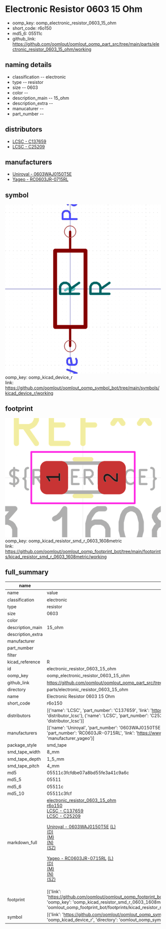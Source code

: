 # Electronic Resistor 0603 15 Ohm

  
* oomp_key: oomp_electronic_resistor_0603_15_ohm 
* short_code: r6o150
* md5_6: 05511c  
* github_link: https://github.com/oomlout/oomlout_oomp_part_src/tree/main/parts/electronic_resistor_0603_15_ohm/working  
## naming details
* classification -- electronic
* type -- resistor
* size -- 0603
* color -- 
* description_main -- 15_ohm
* description_extra -- 
* manucaturer -- 
* part_number -- 

## distributors
* [LCSC - C137659](https://lcsc.com/product-detail/C137659.html)  
* [LCSC - C25209](https://lcsc.com/product-detail/C25209.html)  

## manufacturers
* [Uniroyal - 0603WAJ0150T5E]()  
* [Yageo - RC0603JR-0715RL](https://www.yageo.com/en/Chart/Download/pdf/RC0603JR-0715RL)  

## symbol

![](symbol/0/working/working_600.png)  
oomp_key: oomp_kicad_device_r  
link: https://github.com/oomlout/oomlout_oomp_symbol_bot/tree/main/symbols/kicad_device_r/working  

## footprint

![](footprint/0/working/working_600.png)  
oomp_key: oomp_kicad_resistor_smd_r_0603_1608metric  
link: https://github.com/oomlout/oomlout_oomp_footprint_bot/tree/main/footprints/kicad_resistor_smd_r_0603_1608metric/working  

## full_summary
| name | value | 
| --- | --- | 
| name | value | 
| classification | electronic | 
| type | resistor | 
| size | 0603 | 
| color |  | 
| description_main | 15_ohm | 
| description_extra |  | 
| manufacturer |  | 
| part_number |  | 
| filter |  | 
| kicad_reference | R | 
| id | electronic_resistor_0603_15_ohm | 
| oomp_key | oomp_electronic_resistor_0603_15_ohm | 
| github_link | https://github.com/oomlout/oomlout_oomp_part_src/tree/main/parts/electronic_resistor_0603_15_ohm/working | 
| directory | parts/electronic_resistor_0603_15_ohm | 
| name | Electronic Resistor 0603 15 Ohm | 
| short_code | r6o150 | 
| distributors | [{'name': 'LCSC', 'part_number': 'C137659', 'link': 'https://lcsc.com/product-detail/C137659.html', 'id': 'distributor_lcsc'}, {'name': 'LCSC', 'part_number': 'C25209', 'link': 'https://lcsc.com/product-detail/C25209.html', 'id': 'distributor_lcsc'}] | 
| manufacturers | [{'name': 'Uniroyal', 'part_number': '0603WAJ0150T5E', 'link': '', 'id': 'manufacturer_uniroyal'}, {'name': 'Yageo', 'part_number': 'RC0603JR-0715RL', 'link': 'https://www.yageo.com/en/Chart/Download/pdf/RC0603JR-0715RL', 'id': 'manufacturer_yageo'}] | 
| package_style | smd_tape | 
| smd_tape_width | 8_mm | 
| smd_tape_depth | 1_5_mm | 
| smd_tape_pitch | 4_mm | 
| md5 | 05511c3fcfdbe07a8bd55fe3a41c9a6c | 
| md5_5 | 05511 | 
| md5_6 | 05511c | 
| md5_10 | 05511c3fcf | 
| markdown_full | [electronic_resistor_0603_15_ohm](https://github.com/oomlout/oomlout_oomp_part_src/tree/main/parts/electronic_resistor_0603_15_ohm/working)<br>[r6o150](https://github.com/oomlout/oomlout_oomp_part_src/tree/main/parts/electronic_resistor_0603_15_ohm/working)<br>[LCSC - C137659<br>](https://lcsc.com/product-detail/C137659.html)[LCSC - C25209<br>](https://lcsc.com/product-detail/C25209.html)<br>[Uniroyal - 0603WAJ0150T5E]() [(L)<br>](https://www.lcsc.com/search?q=0603WAJ0150T5E)[(D)<br>](https://www.digikey.com/en/products?,keywords=0603WAJ0150T5E)[(M)<br>](https://www.mouser.com/Search/Refine?Keyword=0603WAJ0150T5E)[(N)<br>](https://www.newark.com/search?st=0603WAJ0150T5E)[(SZ)<br>](https://so.szlcsc.com/global.html?k=0603WAJ0150T5E)<br>[Yageo - RC0603JR-0715RL](https://www.yageo.com/en/Chart/Download/pdf/RC0603JR-0715RL) [(L)<br>](https://www.lcsc.com/search?q=RC0603JR-0715RL)[(D)<br>](https://www.digikey.com/en/products?,keywords=RC0603JR-0715RL)[(M)<br>](https://www.mouser.com/Search/Refine?Keyword=RC0603JR-0715RL)[(N)<br>](https://www.newark.com/search?st=RC0603JR-0715RL)[(SZ)<br>](https://so.szlcsc.com/global.html?k=RC0603JR-0715RL)<br> | 
| footprint | [{'link': 'https://github.com/oomlout/oomlout_oomp_footprint_bot/tree/main/foootprntss/kicad_resistor_smd_r_0603_1608metric', 'oomp_key': 'oomp_kicad_resistor_smd_r_0603_1608metric', 'directory': 'oomlout_oomp_footprint_bot/footprints/kicad_resistor_smd_r_0603_1608metric//working/working.kicad_mod'}] | 
| symbol | [{'link': 'https://github.com/oomlout/oomlout_oomp_symbol_bot/tree/main/symbols/kicad_device_r', 'oomp_key': 'oomp_kicad_device_r', 'directory': 'oomlout_oomp_symbol_bot/symbols/kicad_device_r//working/working.kicad_sym'}] | 
